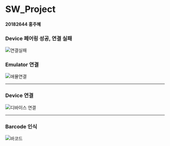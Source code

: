 # SW_Project


#### 20182644 홍주혜


### Device 페어링 성공, 연결 실패 

![연결실패](https://user-images.githubusercontent.com/94774284/211575038-7c1a32d1-03f2-45df-842b-2a1def3cf2ce.png)




### Emulator 연결

![애뮬연결](https://user-images.githubusercontent.com/94774284/211569814-2a73bc7e-aee4-42ca-be2d-9003b9846981.PNG)

----------------------


### Device 연결

![디바이스 연결](https://user-images.githubusercontent.com/94774284/211572312-ea7c9f64-d389-4c5a-8c45-0f437ffe7a67.PNG)



----------------------

### Barcode 인식

![바코드](https://user-images.githubusercontent.com/94774284/211572465-852418f2-d570-4b69-8fb7-c4145929e648.jpg)
